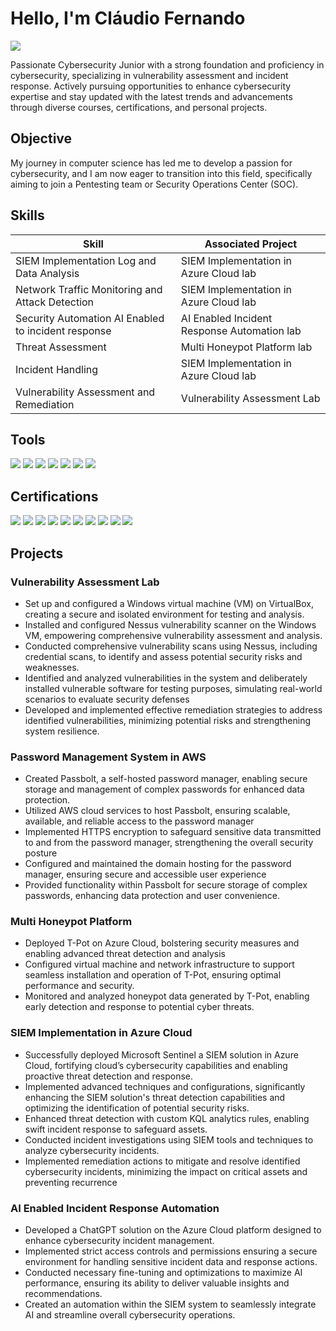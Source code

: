 # Hello, I'm Cláudio Fernando
<a href="https://linkedin.com](https://www.linkedin.com/in/claudio-fernandes-34628811b"><img src="https://img.shields.io/badge/-LinkedIn-0072b1?&style=for-the-badge&logo=linkedin&logoColor=white" /></a>


Passionate Cybersecurity Junior with a strong foundation and proficiency in cybersecurity, specializing in vulnerability assessment and incident response. Actively pursuing opportunities to enhance cybersecurity expertise and stay updated with the latest trends and advancements through diverse courses, certifications, and personal projects.

## Objective

My journey in computer science has led me to develop a passion for cybersecurity, and I am now eager to transition into this field, specifically aiming to join a Pentesting team or Security Operations Center (SOC).

## Skills

| Skill                                         | Associated Project         |
|-----------------------------------------------|----------------------------|
| SIEM Implementation Log and Data Analysis     | SIEM Implementation in Azure Cloud lab|
| Network Traffic Monitoring and Attack Detection | SIEM Implementation in Azure Cloud lab|
| Security Automation AI Enabled to incident response | AI Enabled Incident Response Automation lab|
| Threat Assessment                             | Multi Honeypot Platform lab|
| Incident Handling                             | SIEM Implementation in Azure Cloud lab|
| Vulnerability Assessment and Remediation      | Vulnerability Assessment Lab|

## Tools


<div>
    <img src="https://img.shields.io/badge/-Wireshark-1679A7?&style=for-the-badge&logo=Wireshark&logoColor=white" />
    <img src="https://img.shields.io/badge/-PuTTY-EF3B2D?&style=for-the-badge&logo=PuTTY&logoColor=white" />
    <img src="https://img.shields.io/badge/-Nessus-777BB4?&style=for-the-badge&logo=Nessus&logoColor=white" />
    <img src="https://img.shields.io/badge/-Passbolt-00A4EF?&style=for-the-badge&logo=Passbolt&logoColor=white" />
    <img src="https://img.shields.io/badge/-Tpot-00A4EF?&style=for-the-badge&logo=Tpott&logoColor=white" />
    <img src="https://img.shields.io/badge/-Microsoft_Sentinel-0078D4?&style=for-the-badge&logo=Microsoft&logoColor=white" /> 
    <img src="https://img.shields.io/badge/-Elastic-005571?&style=for-the-badge&logo=Elastic&logoColor=white" />
    
</div>

## Certifications

<div>
<img src="https://img.shields.io/badge/-ITF%2B-FF0000?&style=for-the-badge&logo=CompTIA&logoColor=white" />
<img src="https://img.shields.io/badge/-A%2B-4D4D4D?&style=for-the-badge&logo=CompTIA&logoColor=white" />
<img src="https://img.shields.io/badge/-Network%2B-007ACC?&style=for-the-badge&logo=CompTIA&logoColor=white" />
<img src="https://img.shields.io/badge/-(ongoing)Pentest%2B-007ACC?&style=for-the-badge&logo=CompTIA&logoColor=white" />
<img src="https://img.shields.io/badge/-Security%2B-FF0000?&style=for-the-badge&logo=CompTIA&logoColor=white" />
<img src="https://img.shields.io/badge/-Cybersecurity Projects for job-006400?&style=for-the-badge&logoColor=white" />
<img src="https://img.shields.io/badge/-Hardware-000080?&style=for-the-badge&logoColor=white" />
<img src="https://img.shields.io/badge/-IT from User's Perspective-000080?&style=for-the-badge&logoColor=white" />
<img src="https://img.shields.io/badge/-Web Programming-000080?&style=for-the-badge&logoColor=white" />
<img src="https://img.shields.io/badge/-Computer's Network-000080?&style=for-the-badge&logoColor=white" />
</div>

## Projects

 ### Vulnerability Assessment Lab
- Set up and configured a Windows virtual machine (VM) on VirtualBox, creating a secure and isolated environment for testing and analysis.
- Installed and configured Nessus vulnerability scanner on the Windows VM, empowering comprehensive vulnerability assessment and analysis.
- Conducted comprehensive vulnerability scans using Nessus, including credential scans, to identify and assess potential security risks and weaknesses.
- Identified and analyzed vulnerabilities in the system and deliberately installed vulnerable software for testing purposes, simulating real-world scenarios to evaluate security defenses
- Developed and implemented effective remediation strategies to address identified vulnerabilities, minimizing potential risks and strengthening system resilience.

 ### Password Management System in AWS
- Created Passbolt, a self-hosted password manager, enabling secure storage and management of complex passwords for enhanced data protection.
- Utilized AWS cloud services to host Passbolt, ensuring scalable, available, and reliable access to the password manager
- Implemented HTTPS encryption to safeguard sensitive data transmitted to and from the password manager, strengthening the overall security posture
- Configured and maintained the domain hosting for the password manager, ensuring secure and accessible user experience
- Provided functionality within Passbolt for secure storage of complex passwords, enhancing data protection and user convenience.

 ### Multi Honeypot Platform
- Deployed T-Pot on Azure Cloud, bolstering security measures and enabling advanced threat detection and analysis
- Configured virtual machine and network infrastructure to support seamless installation and operation of T-Pot, ensuring optimal performance and security.
- Monitored and analyzed honeypot data generated by T-Pot, enabling early detection and response to potential cyber threats.
  
 ### SIEM Implementation in Azure Cloud
- Successfully deployed Microsoft Sentinel a SIEM solution in Azure Cloud, fortifying cloud’s cybersecurity capabilities and enabling proactive threat detection and response.
- Implemented advanced techniques and configurations, significantly enhancing the SIEM solution's threat detection capabilities and optimizing the identification of potential security risks.
- Enhanced threat detection with custom KQL analytics rules, enabling swift incident response to safeguard assets.
- Conducted incident investigations using SIEM tools and techniques to analyze cybersecurity incidents.
- Implemented remediation actions to mitigate and resolve identified cybersecurity incidents, minimizing the impact on critical assets and preventing recurrence

 ### AI Enabled Incident Response Automation
- Developed a ChatGPT solution on the Azure Cloud platform designed to enhance cybersecurity incident management.
- Implemented strict access controls and permissions ensuring a secure environment for handling sensitive incident data and response actions.
- Conducted necessary fine-tuning and optimizations to maximize AI performance, ensuring its ability to deliver valuable insights and recommendations.
- Created an automation within the SIEM system to seamlessly integrate AI and streamline overall cybersecurity operations.
